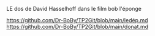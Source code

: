 LE dos de David Hasselhoff dans le film bob l'éponge

https://github.com/Dr-BoBy/TP2Git/blob/main/ledép.md
https://github.com/Dr-BoBy/TP2Git/blob/main/donat.md
